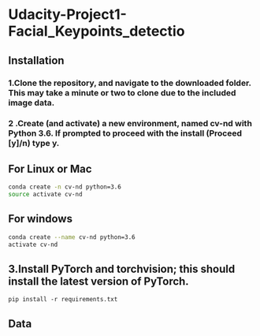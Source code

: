 

# Udacity-Project1-Facial_Keypoints_detectio

## Installation

### 1.Clone the repository, and navigate to the downloaded folder. This may take a minute or two to clone due to the included image data.
### 2 .Create (and activate) a new environment, named cv-nd with Python 3.6. If prompted to proceed with the install (Proceed [y]/n) type y.

## For Linux or Mac

```bash
conda create -n cv-nd python=3.6
source activate cv-nd
```

## For windows

```bash
conda create --name cv-nd python=3.6
activate cv-nd
```

## 3.Install PyTorch and torchvision; this should install the latest version of PyTorch.
```
pip install -r requirements.txt 
```

## Data
